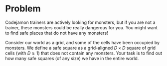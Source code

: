 # Problem

Codejamon trainers are actively looking for monsters, but if you are not a trainer, these monsters could be really dangerous for you. You might want to find safe places that do not have any monsters!

Consider our world as a grid, and some of the cells have been occupied by monsters. We define a safe square as a grid-aligned $D \times D$ square of grid cells (with $D ≥ 1$) that does not contain any monsters. Your task is to find out how many safe squares (of any size) we have in the entire world.
